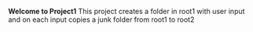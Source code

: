 **Welcome to Project1**
This project creates a folder in root1 with user input and on each input copies a junk folder from root1 to root2
